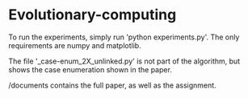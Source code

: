# Evolutionary-computing

To run the experiments, simply run 'python experiments.py'.
The only requirements are numpy and matplotlib.

The file '_case-enum_2X_unlinked.py' is not part of the algorithm, but shows the case enumeration shown in the paper.

/documents contains the full paper, as well as the assignment.